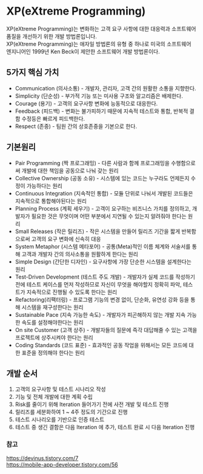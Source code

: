 # XP(eXtreme Programming)
XP(eXtreme Programming)는 변화하는 고객 요구 사항에 대한 대응력과 소프트웨어 품질을 개선하기 위한 개발 방법론입니다.   
XP(eXtreme Programming)는 애자일 방법론의 유형 중 하나로 미국의 소프트웨어 엔지니어인 1999년 Ken Beck이 제안한 소프트웨어 개발 방법론이다.

## 5가지 핵심 가치
* Communication (의사소통) - 개발자, 관리자, 고객 간의 원활한 소통을 지향한다. 
* Simplicity (단순성) - 부가적 기능 또는 미사용 구조와 알고리즘은 배제한다.
* Courage (용기) - 고객의 요구사항 변화에 능동적으로 대응한다.
* Feedback (피드백) - 변화는 불가피하기 때문에 지속적 테스트와 통합, 반복적 결함 수정등은 빠르게 피드백한다.
* Respect (존중) - 팀원 간의 상호존중을 기본으로 한다.

## 기본원리
* Pair Programming (짝 프로그래밍) - 다른 사람과 함께 프로그래밍을 수행함으로써 개발에 대한 책임을 공동으로 나눠 갖는 원리
* Collective Ownership (공동 소유) - 시스템에 있는 코드는 누구라도 언제든지 수정이 가능하다는 원리
* Continuous Integration (지속적인 통합) - 모듈 단위로 나눠서 개발된 코드들은 지속적으로 통합해야된다는 원리
* Planning Process (계획 세우기) - 고객이 요구하는 비즈니스 가치를 정의하고, 개발자가 필요한 것은 무엇이며 어떤 부분에서 지연될 수 있는지 알려줘야 한다는 원리
* Small Releases (작은 릴리즈) - 작은 시스템을 만들어 릴리즈 기간을 짧게 반복함으로써 고객의 요구 변화에 신속히 대응
* System Metaphor (시스템 메타포어) - 공통(Meta)적인 이름 체계와 서술서를 통해 고객과 개발자 간의 의사소통을 원활하게 한다는 원리
* Simple Design (간단한 디자인) - 요구사항에 가장 단순한 시스템을 설계한다는 원리
* Test-Driven Development (테스트 주도 개발) - 개발자가 실제 코드를 작성하기 전에 테스트 케이스를 먼저 작성하므로 자신이 무엇을 해야할지 정확히 파악, 테스트가 지속적으로 진행될 수 있도록 한다는 원리
* Refactoring(리팩터링) - 프로그램 기능의 변경 없이, 단순화, 유연성 강화 등을 통해 시스템을 재구성한다는 원리
* Sustainable Pace (지속 가능한 속도) - 개발자가 피곤해하지 않는 개발 지속 가능한 속도를 설정해야한다는 원리
* On site Customer (고객 상주) - 개발자들의 질문에 즉각 대답해줄 수 있는 고객을 프로젝트에 상주시켜야 한다는 원리
* Coding Standards (코드 표준) - 효과적인 공동 작업을 위해서는 모든 코드에 대한 표준을 정의해야 한다는 원리 

## 개발 순서
1. 고객의 요구사항 및 테스트 시나리오 작성
2. 기능 및 전체 개발에 대한 계획 수립
3. Risk를 줄이기 위해 Iteration 들어가기 전에 사전 개발 및 테스트 진행
4. 릴리즈를 세분화하여 1 ~ 4주 정도의 기간으로 진행
5. 테스트 시나리오를 기반으로 인증 테스트
6. 테스트 중 생긴 결함은 다음 Iteration 에 추가, 테스트 완료 시 다음 Iteration 진행 

### 참고
https://devinus.tistory.com/7    
https://mobile-app-developer.tistory.com/56
